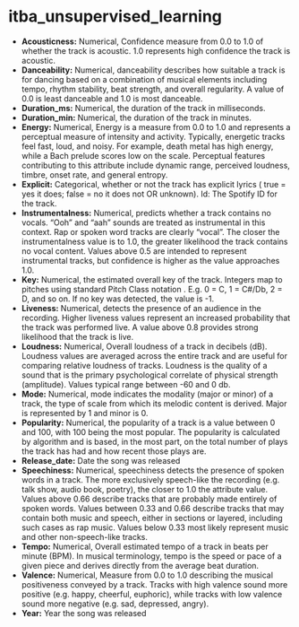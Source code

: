 # itba_unsupervised_learning

- **Acousticness:** Numerical, Confidence measure from 0.0 to 1.0 of whether the track is acoustic. 1.0 represents high confidence the track is acoustic.
- **Danceability:** Numerical, danceability describes how suitable a track is for dancing based on a combination of musical elements including tempo, rhythm stability, beat strength, and overall regularity. A value of 0.0 is least danceable and 1.0 is most danceable.
- **Duration_ms:** Numerical, the duration of the track in milliseconds.
- **Duration_min:** Numerical, the duration of the track in minutes.
- **Energy:** Numerical, Energy is a measure from 0.0 to 1.0 and represents a perceptual measure of intensity and activity. Typically, energetic tracks feel fast, loud, and noisy. For example, death metal has high energy, while a Bach prelude scores low on the scale. Perceptual features contributing to this attribute include dynamic range, perceived loudness, timbre, onset rate, and general entropy.
- **Explicit:** Categorical, whether or not the track has explicit lyrics ( true = yes it does; false = no it does not OR unknown).
Id: The Spotify ID for the track.
- **Instrumentalness:** Numerical, predicts whether a track contains no vocals. “Ooh” and “aah” sounds are treated as instrumental in this context. Rap or spoken word tracks are clearly “vocal”. The closer the instrumentalness value is to 1.0, the greater likelihood the track contains no vocal content. Values above 0.5 are intended to represent instrumental tracks, but confidence is higher as the value approaches 1.0.
- **Key:** Numerical, the estimated overall key of the track. Integers map to pitches using standard Pitch Class notation . E.g. 0 = C, 1 = C#/Db, 2 = D, and so on. If no key was detected, the value is -1.
- **Liveness:** Numerical, detects the presence of an audience in the recording. Higher liveness values represent an increased probability that the track was performed live. A value above 0.8 provides strong likelihood that the track is live.
- **Loudness:** Numerical, Overall loudness of a track in decibels (dB). Loudness values are averaged across the entire track and are useful for comparing relative loudness of tracks. Loudness is the quality of a sound that is the primary psychological correlate of physical strength (amplitude). Values typical range between -60 and 0 db.
- **Mode:** Numerical, mode indicates the modality (major or minor) of a track, the type of scale from which its melodic content is derived. Major is represented by 1 and minor is 0.
- **Popularity:** Numerical, the popularity of a track is a value between 0 and 100, with 100 being the most popular. The popularity is calculated by algorithm and is based, in the most part, on the total number of plays the track has had and how recent those plays are.
- **Release_date:** Date the song was released
- **Speechiness:** Numerical, speechiness detects the presence of spoken words in a track. The more exclusively speech-like the recording (e.g. talk show, audio book, poetry), the closer to 1.0 the attribute value. Values above 0.66 describe tracks that are probably made entirely of spoken words. Values between 0.33 and 0.66 describe tracks that may contain both music and speech, either in sections or layered, including such cases as rap music. Values below 0.33 most likely represent music and other non-speech-like tracks.
- **Tempo:** Numerical, Overall estimated tempo of a track in beats per minute (BPM). In musical terminology, tempo is the speed or pace of a given piece and derives directly from the average beat duration.
- **Valence:** Numerical, Measure from 0.0 to 1.0 describing the musical positiveness conveyed by a track. Tracks with high valence sound more positive (e.g. happy, cheerful, euphoric), while tracks with low valence sound more negative (e.g. sad, depressed, angry).
- **Year:** Year the song was released
